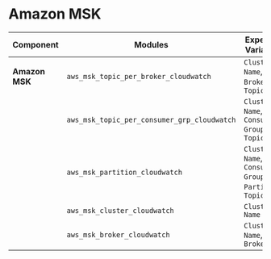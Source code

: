 # Amazon MSK

| **Component**    | **Modules**           | **Expected Variables** | **Binary version** |  **Module Version**                                                                            | **Changelog**                                                              |
|------------------|-----------------------|--------------------------|--------------------|------------------------------------------------------------------------------------------------|----------------------------------------------------------------------------|
| **Amazon MSK**           | `aws_msk_topic_per_broker_cloudwatch`       | `Cluster Name`, `Broker ID`, `Topic`                  | [v0.1.0](https://last9.jfrog.io/ui/native/last9-openmetrics-exporter/release-v0.1/)             |  [v0.0.1](https://github.com/last9/openmetrics-registry/releases/download/v0.0.1/aws_cloudwatch_msk_v0.0.1.hcl)          | [Changelog](https://github.com/last9/openmetrics-registry/blob/master/aws/cloudwatch/msk/CHANGELOG.md)           |
|               | `aws_msk_topic_per_consumer_grp_cloudwatch` | `Cluster Name`, `Consumer Group`, `Topic`              |                    |                    |                                                                                                                                    |                                                                                                     |
|               | `aws_msk_partition_cloudwatch`              | `Cluster Name`, `Consumer Group`, `Partition`, `Topic` |                    |                    |                                                                                                                                    |                                                                                                     |
|               | `aws_msk_cluster_cloudwatch`                | `Cluster Name`                                         |                    |                    |                                                                                                                                    |                                                                                                     |
|               | `aws_msk_broker_cloudwatch`                 | `Cluster Name`, `Broker ID`                            |                    |                    |                                                                                                                                    |                
